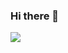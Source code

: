 ### Hi there 👋

![](https://github-readme-stats.vercel.app/api?username=tophvn&hide_border=false&include_all_commits=true&count_private=true)
